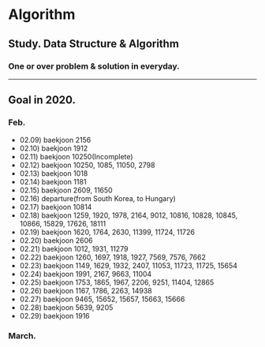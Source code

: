 # Algorithm
## Study. Data Structure &amp; Algorithm

### One or over problem & solution in everyday.

------

## Goal in 2020.

### Feb.
- 02.09) baekjoon 2156 
- 02.10) baekjoon 1912
- 02.11) baekjoon 10250(Incomplete)
- 02.12) baekjoon 10250, 1085, 11050, 2798
- 02.13) baekjoon 1018
- 02.14) baekjoon 1181
- 02.15) baekjoon 2609, 11650
- 02.16) departure(from South Korea, to Hungary)
- 02.17) baekjoon 10814
- 02.18) baekjoon 1259, 1920, 1978, 2164, 9012, 10816, 10828, 10845, 10866, 15829, 17626, 18111
- 02.19) baekjoon 1620, 1764, 2630, 11399, 11724, 11726
- 02.20) baekjoon 2606
- 02.21) baekjoon 1012, 1931, 11279
- 02.22) baekjoon 1260, 1697, 1918, 1927, 7569, 7576, 7662
- 02.23) baekjoon 1149, 1629, 1932, 2407, 11053, 11723, 11725, 15654
- 02.24) baekjoon 1991, 2167, 9663, 11004
- 02.25) baekjoon 1753, 1865, 1967, 2206, 9251, 11404, 12865
- 02.26) baekjoon 1167, 1786, 2263, 14938
- 02.27) baekjoon 9465, 15652, 15657, 15663, 15666
- 02.28) baekjoon 5639, 9205
- 02.29) baekjoon 1916

### March.
